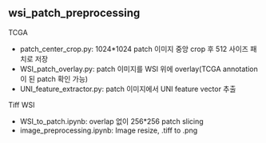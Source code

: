## wsi_patch_preprocessing


TCGA
- patch_center_crop.py: 1024*1024 patch 이미지 중앙 crop 후 512 사이즈 패치로 저장
- WSI_patch_overlay.py: patch 이미지를 WSI 위에 overlay(TCGA annotation이 된 patch 확인 가능)
- UNI_feature_extractor.py: patch 이미지에서 UNI feature vector 추출

Tiff WSI
- WSI_to_patch.ipynb: overlap 없이 256*256 patch slicing
- image_preprocessing.ipynb: Image resize, .tiff to .png
